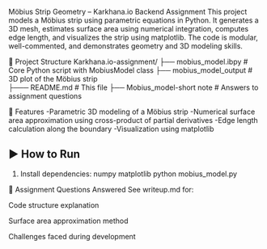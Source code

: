 Möbius Strip Geometry – Karkhana.io Backend Assignment
This project models a Möbius strip using parametric equations in Python. It generates a 3D mesh, estimates surface area using numerical integration, computes edge length, and visualizes the strip using matplotlib. The code is modular, well-commented, and demonstrates geometry and 3D modeling skills.

📁 Project Structure
Karkhana.io-assignment/ 
├── mobius_model.ibpy # Core Python script with MobiusModel class 
├── mobius_model_output # 3D plot of the Möbius strip  
├─── README.md # This file
├── Mobius_model-short note # Answers to assignment questions

🧪 Features
-Parametric 3D modeling of a Möbius strip
-Numerical surface area approximation using cross-product of partial derivatives
-Edge length calculation along the boundary
-Visualization using matplotlib

## ▶️ How to Run

1. Install dependencies:
   numpy
   matplotlib
python mobius_model.py

📝 Assignment Questions Answered
See writeup.md for:

Code structure explanation

Surface area approximation method

Challenges faced during development
